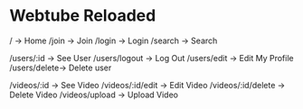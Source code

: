 # Webtube Reloaded

/ -> Home
/join -> Join
/login -> Login
/search -> Search

/users/:id -> See User
/users/logout -> Log Out
/users/edit -> Edit My Profile
/users/delete-> Delete user

/videos/:id -> See Video
/videos/:id/edit -> Edit Video
/videos/:id/delete -> Delete Video
/videos/upload -> Upload Video
